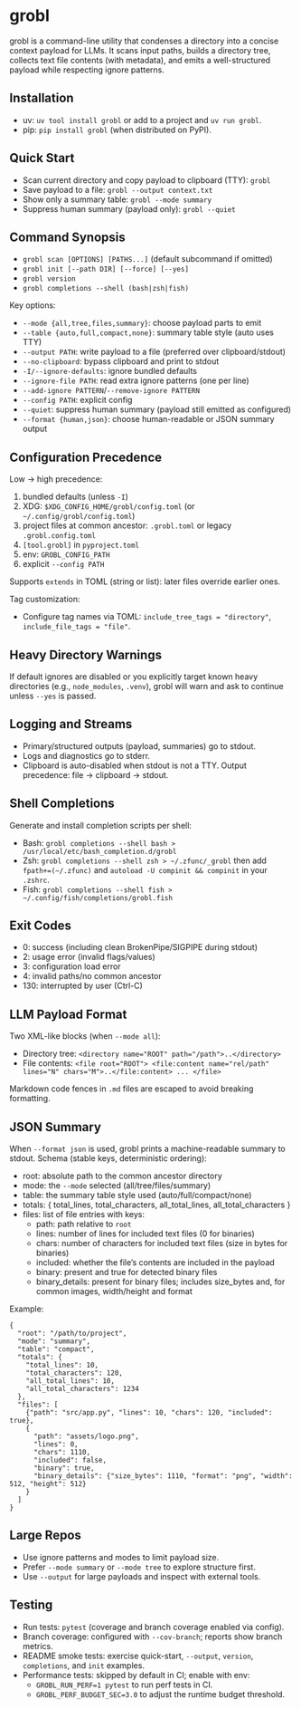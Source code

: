 # grobl

grobl is a command-line utility that condenses a directory into a concise context payload for LLMs. It scans input paths, builds a directory tree, collects text file contents (with metadata), and emits a well-structured payload while respecting ignore patterns.

## Installation

- uv: `uv tool install grobl` or add to a project and `uv run grobl`.
- pip: `pip install grobl` (when distributed on PyPI).

## Quick Start

- Scan current directory and copy payload to clipboard (TTY): `grobl`
- Save payload to a file: `grobl --output context.txt`
- Show only a summary table: `grobl --mode summary`
- Suppress human summary (payload only): `grobl --quiet`

## Command Synopsis

- `grobl scan [OPTIONS] [PATHS...]` (default subcommand if omitted)
- `grobl init [--path DIR] [--force] [--yes]`
- `grobl version`
- `grobl completions --shell (bash|zsh|fish)`

Key options:
- `--mode {all,tree,files,summary}`: choose payload parts to emit
- `--table {auto,full,compact,none}`: summary table style (auto uses TTY)
- `--output PATH`: write payload to a file (preferred over clipboard/stdout)
- `--no-clipboard`: bypass clipboard and print to stdout
- `-I/--ignore-defaults`: ignore bundled defaults
- `--ignore-file PATH`: read extra ignore patterns (one per line)
- `--add-ignore PATTERN`/`--remove-ignore PATTERN`
- `--config PATH`: explicit config
- `--quiet`: suppress human summary (payload still emitted as configured)
- `--format {human,json}`: choose human-readable or JSON summary output

## Configuration Precedence

Low → high precedence:
1) bundled defaults (unless `-I`)
2) XDG: `$XDG_CONFIG_HOME/grobl/config.toml` (or `~/.config/grobl/config.toml`)
3) project files at common ancestor: `.grobl.toml` or legacy `.grobl.config.toml`
4) `[tool.grobl]` in `pyproject.toml`
5) env: `GROBL_CONFIG_PATH`
6) explicit `--config PATH`

Supports `extends` in TOML (string or list): later files override earlier ones.

Tag customization:
- Configure tag names via TOML: `include_tree_tags = "directory"`, `include_file_tags = "file"`.

## Heavy Directory Warnings

If default ignores are disabled or you explicitly target known heavy directories (e.g., `node_modules`, `.venv`), grobl will warn and ask to continue unless `--yes` is passed.

## Logging and Streams

- Primary/structured outputs (payload, summaries) go to stdout.
- Logs and diagnostics go to stderr.
- Clipboard is auto-disabled when stdout is not a TTY. Output precedence: file → clipboard → stdout.

## Shell Completions

Generate and install completion scripts per shell:
- Bash: `grobl completions --shell bash > /usr/local/etc/bash_completion.d/grobl`
- Zsh: `grobl completions --shell zsh > ~/.zfunc/_grobl` then add `fpath+=(~/.zfunc)` and `autoload -U compinit && compinit` in your `.zshrc`.
- Fish: `grobl completions --shell fish > ~/.config/fish/completions/grobl.fish`

## Exit Codes

- 0: success (including clean BrokenPipe/SIGPIPE during stdout)
- 2: usage error (invalid flags/values)
- 3: configuration load error
- 4: invalid paths/no common ancestor
- 130: interrupted by user (Ctrl-C)

## LLM Payload Format

Two XML-like blocks (when `--mode all`):
- Directory tree: `<directory name="ROOT" path="/path">..</directory>`
- File contents: `<file root="ROOT"> <file:content name="rel/path" lines="N" chars="M">..</file:content> ... </file>`

Markdown code fences in `.md` files are escaped to avoid breaking formatting.

## JSON Summary

When `--format json` is used, grobl prints a machine-readable summary to stdout.
Schema (stable keys, deterministic ordering):

- root: absolute path to the common ancestor directory
- mode: the `--mode` selected (all/tree/files/summary)
- table: the summary table style used (auto/full/compact/none)
- totals: { total_lines, total_characters, all_total_lines, all_total_characters }
- files: list of file entries with keys:
  - path: path relative to `root`
  - lines: number of lines for included text files (0 for binaries)
  - chars: number of characters for included text files (size in bytes for binaries)
  - included: whether the file’s contents are included in the payload
  - binary: present and true for detected binary files
  - binary_details: present for binary files; includes size_bytes and, for common images, width/height and format

Example:

```
{
  "root": "/path/to/project",
  "mode": "summary",
  "table": "compact",
  "totals": {
    "total_lines": 10,
    "total_characters": 120,
    "all_total_lines": 10,
    "all_total_characters": 1234
  },
  "files": [
    {"path": "src/app.py", "lines": 10, "chars": 120, "included": true},
    {
      "path": "assets/logo.png",
      "lines": 0,
      "chars": 1110,
      "included": false,
      "binary": true,
      "binary_details": {"size_bytes": 1110, "format": "png", "width": 512, "height": 512}
    }
  ]
}
```

## Large Repos

- Use ignore patterns and modes to limit payload size.
- Prefer `--mode summary` or `--mode tree` to explore structure first.
- Use `--output` for large payloads and inspect with external tools.

## Testing

- Run tests: `pytest` (coverage and branch coverage enabled via config).
- Branch coverage: configured with `--cov-branch`; reports show branch metrics.
- README smoke tests: exercise quick-start, `--output`, `version`, `completions`, and `init` examples.
- Performance tests: skipped by default in CI; enable with env:
  - `GROBL_RUN_PERF=1 pytest` to run perf tests in CI.
  - `GROBL_PERF_BUDGET_SEC=3.0` to adjust the runtime budget threshold.
